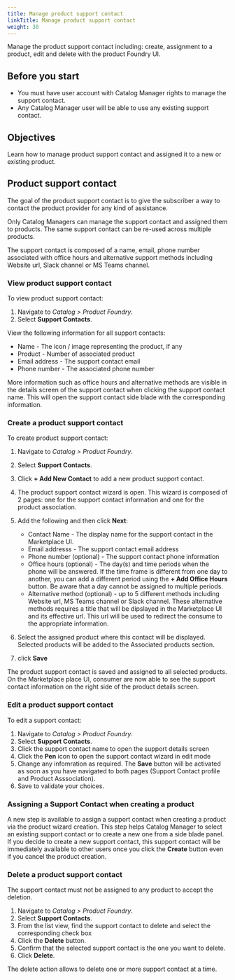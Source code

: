 ```yaml
---
title: Manage product support contact
linkTitle: Manage product support contact
weight: 30
---
```


Manage the product support contact including: create, assignment to a product, edit and delete with the product Foundry UI.

## Before you start

* You must have user account with Catalog Manager rights to manage the support contact.
* Any Catalog Manager user will be able to use any existing support contact.

## Objectives

Learn how to manage product support contact and assigned it to a new or existing product.

## Product support contact

The goal of the product support contact is to give the subscriber a way to contact the product provider for any kind of assistance.

Only Catalog Managers can manage the support contact and assigned them to products. The same support contact can be re-used across multiple products.

The support contact is composed of a name, email, phone number associated with office hours and alternative support methods including Website url, Slack channel or MS Teams channel.

### View product support contact

To view product support contact:

1. Navigate to *Catalog > Product Foundry*.
2. Select **Support Contacts**.

View the following information for all support contacts:

* Name - The icon / image representing the product, if any
* Product - Number of associated product
* Email address - The support contact email
* Phone number - The associated phone number

More information such as office hours and alternative methods are visible in the details screen of the support contact when clicking the support contact name. This will open the support contact side blade with the corresponding information.

### Create a product support contact

To create product support contact:

1. Navigate to *Catalog > Product Foundry*.
2. Select **Support Contacts**.
3. Click **+ Add New Contact** to add a new product support contact.
4. The product support contact wizard is open. This wizard is composed of 2 pages: one for the support contact information and one for the product association.
5. Add the following and then click **Next**:

    * Contact Name - The display name for the support contact in the Marketplace UI.
    * Email addresss - The support contact email address
    * Phone number (optional) - The support contact phone information
    * Office hours (optional) - The day(s) and time periods when the phone will be answered. If the time frame is different from one day to another, you can add a different period using the **+ Add Office Hours** button. Be aware that a day cannot be assigned to multiple periods.
    * Alternative method (optional) - up to 5 different methods including Website url, MS Teams channel or Slack channel. These alternative methods requires a title that will be dipslayed in the Marketplace UI and its effective url. This url will be used to redirect the consume to the appropriate information.

6. Select the assigned product where this contact will be displayed. Selected products will be added to the Associated products section.
7. click **Save**

The product support contact is saved and assigned to all selected products. On the Marketplace place UI, consumer are now able to see the support contact information on the right side of the product details screen.

### Edit a product support contact

To edit a support contact:

1. Navigate to *Catalog > Product Foundry*.
2. Select **Support Contacts**.
3. Click the support contact name to open the support details screen
4. Click the **Pen** icon to open the support contact wizard in edit mode
5. Change any infomration as required. The **Save** button will be activated as soon as you have navigated to both pages (Support Contact profile and Product Asssociation).
6. Save to validate your choices.

### Assigning a Support Contact when creating a product

A new step is available to assign a support contact when creating a product via the product wizard creation. This step helps Catalog Manager to select an existing support contact or to create a new one from a side blade panel. If you decide to create a new support contact, this support contact will be immediately available to other users once you click the **Create** button even if you cancel the product creation.

### Delete a product support contact

The support contact must not be assigned to any product to accept the deletion.

1. Navigate to *Catalog > Product Foundry*.
2. Select **Support Contacts**.
3. From the list view, find the support contact to delete and select the corresponding check box
4. Click the **Delete** button.
5. Confirm that the selected support contact is the one you want to delete.
6. Click **Delete**.

The delete action allows to delete one or more support contact at a time.